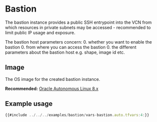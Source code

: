 # Bastion

The bastion instance provides a public SSH entrypoint into the VCN from which resources in private subnets may be accessed - recommended to limit public IP usage and exposure.

The bastion host parameters concern:
0. whether you want to enable the bastion
0. from where you can access the bastion
0. the different parameters about the bastion host e.g. shape, image id etc.

## Image

The OS image for the created bastion instance.

**Recommended:** [Oracle Autonomous Linux 8.x](https://docs.oracle.com/en-us/iaas/images/autonomous-linux-8x)

## Example usage
```javascript
{{#include ../../../examples/bastion/vars-bastion.auto.tfvars:4:}}
```
